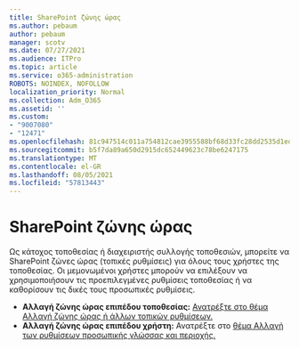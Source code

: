 ```yaml
---
title: SharePoint ζώνης ώρας
ms.author: pebaum
author: pebaum
manager: scotv
ms.date: 07/27/2021
ms.audience: ITPro
ms.topic: article
ms.service: o365-administration
ROBOTS: NOINDEX, NOFOLLOW
localization_priority: Normal
ms.collection: Adm_O365
ms.assetid: ''
ms.custom:
- "9007080"
- "12471"
ms.openlocfilehash: 81c947514c011a754812cae3955588bf68d33fc28dd2535d1ed3d180cb89a08a
ms.sourcegitcommit: b5f7da89a650d2915dc652449623c78be6247175
ms.translationtype: MT
ms.contentlocale: el-GR
ms.lasthandoff: 08/05/2021
ms.locfileid: "57813443"
---
```

# <a name="sharepoint-time-zone-settings"></a>SharePoint ζώνης ώρας

Ως κάτοχος τοποθεσίας ή διαχειριστής συλλογής τοποθεσιών, μπορείτε να SharePoint ζώνες ώρας (τοπικές ρυθμίσεις) για όλους τους χρήστες της τοποθεσίας. Οι μεμονωμένοι χρήστες μπορούν να επιλέξουν να χρησιμοποιήσουν τις προεπιλεγμένες ρυθμίσεις τοποθεσίας ή να καθορίσουν τις δικές τους προσωπικές ρυθμίσεις. 

- **Αλλαγή ζώνης ώρας επιπέδου τοποθεσίας:** [Ανατρέξτε στο θέμα Αλλαγή ζώνης ώρας ή άλλων τοπικών ρυθμίσεων.](https://support.microsoft.com/office/change-regional-settings-for-a-site-e9e189c7-16e3-45d3-a090-770be6e83c1a) 
- **Αλλαγή ζώνης ώρας επιπέδου χρήστη:** Ανατρέξτε στο [θέμα Αλλαγή των ρυθμίσεων προσωπικής γλώσσας και περιοχής.](https://support.microsoft.com/office/change-your-personal-language-and-region-settings-caa1fccc-bcdb-42f3-9e5b-45957647ffd7) 

